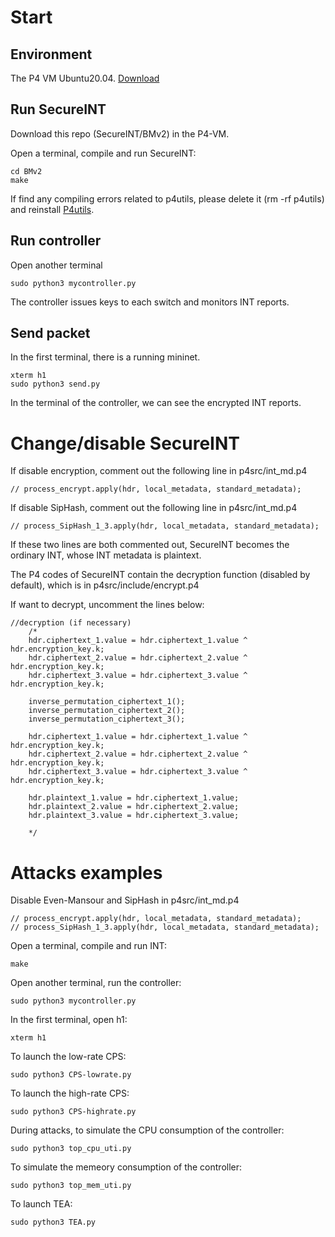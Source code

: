 # Start

## Environment
The P4 VM Ubuntu20.04. [Download](https://github.com/p4lang/tutorials?tab=readme-ov-file)

## Run SecureINT

Download this repo (SecureINT/BMv2) in the P4-VM.

Open a terminal, compile and run SecureINT:

    cd BMv2
    make

If find any compiling errors related to p4utils, please delete it (rm -rf p4utils) and reinstall [P4utils](https://nsg-ethz.github.io/p4-utils/installation.html). 

## Run controller

Open another terminal

    sudo python3 mycontroller.py

The controller issues keys to each switch and monitors INT reports.

## Send packet

In the first terminal, there is a running mininet. 

    xterm h1
    sudo python3 send.py

In the terminal of the controller, we can see the encrypted INT reports.

# Change/disable SecureINT

If disable encryption, comment out the following line in p4src/int_md.p4

    // process_encrypt.apply(hdr, local_metadata, standard_metadata);

If disable SipHash, comment out the following line in p4src/int_md.p4

    // process_SipHash_1_3.apply(hdr, local_metadata, standard_metadata);

If these two lines are both commented out, SecureINT becomes the ordinary INT, whose INT metadata is plaintext.

The P4 codes of SecureINT contain the decryption function (disabled by default), which is in p4src/include/encrypt.p4

If want to decrypt, uncomment the lines below:

    //decryption (if necessary)
        /*
        hdr.ciphertext_1.value = hdr.ciphertext_1.value ^ hdr.encryption_key.k;
        hdr.ciphertext_2.value = hdr.ciphertext_2.value ^ hdr.encryption_key.k;
        hdr.ciphertext_3.value = hdr.ciphertext_3.value ^ hdr.encryption_key.k;

        inverse_permutation_ciphertext_1();
        inverse_permutation_ciphertext_2();
        inverse_permutation_ciphertext_3();

        hdr.ciphertext_1.value = hdr.ciphertext_1.value ^ hdr.encryption_key.k;
        hdr.ciphertext_2.value = hdr.ciphertext_2.value ^ hdr.encryption_key.k;
        hdr.ciphertext_3.value = hdr.ciphertext_3.value ^ hdr.encryption_key.k;

        hdr.plaintext_1.value = hdr.ciphertext_1.value;
        hdr.plaintext_2.value = hdr.ciphertext_2.value;
        hdr.plaintext_3.value = hdr.ciphertext_3.value;

        */

# Attacks examples

Disable Even-Mansour and SipHash in p4src/int_md.p4

    // process_encrypt.apply(hdr, local_metadata, standard_metadata);
    // process_SipHash_1_3.apply(hdr, local_metadata, standard_metadata);

Open a terminal, compile and run INT:

    make

Open another terminal, run the controller:

    sudo python3 mycontroller.py
    
In the first terminal, open h1:

    xterm h1

To launch the low-rate CPS:

    sudo python3 CPS-lowrate.py

To launch the high-rate CPS:

    sudo python3 CPS-highrate.py

During attacks, to simulate the CPU consumption of the controller:

    sudo python3 top_cpu_uti.py

To simulate the memeory consumption of the controller:

    sudo python3 top_mem_uti.py

To launch TEA:

    sudo python3 TEA.py
